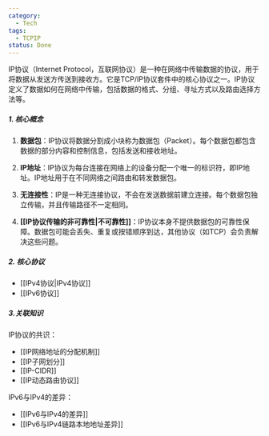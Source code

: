 ```yaml
---
category:
  - Tech
tags:
  - TCPIP
status: Done
---
```

IP协议（Internet Protocol，互联网协议）是一种在网络中传输数据的协议，用于将数据从发送方传送到接收方。它是TCP/IP协议套件中的核心协议之一。IP协议定义了数据如何在网络中传输，包括数据的格式、分组、寻址方式以及路由选择方法等。
##### 1. 核心概念

1. **数据包**：IP协议将数据分割成小块称为数据包（Packet）。每个数据包都包含数据的部分内容和控制信息，包括发送和接收地址。

2. **IP地址**：IP协议为每台连接在网络上的设备分配一个唯一的标识符，即IP地址。IP地址用于在不同网络之间路由和转发数据包。

3. **无连接性**：IP是一种无连接协议，不会在发送数据前建立连接。每个数据包独立传输，并且传输路径不一定相同。

4. **[[IP协议传输的非可靠性|不可靠性]]**：IP协议本身不提供数据包的可靠性保障。数据包可能会丢失、重复或按错顺序到达，其他协议（如TCP）会负责解决这些问题。

##### 2. 核心协议

- [[IPv4协议|IPv4协议]]
- [[IPv6协议]]

##### 3.关联知识

IP协议的共识：
- [[IP网络地址的分配机制]]
- [[IP子网划分]]
- [[IP-CIDR]]
- [[IP动态路由协议]]

IPv6与IPv4的差异：
- [[IPv6与IPv4的差异]]
- [[IPv6与IPv4链路本地地址差异]]
